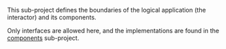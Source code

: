 This sub-project defines the boundaries of the logical application (the interactor) and its components.

Only interfaces are allowed here, and the implementations are found in the [components](../components) sub-project.